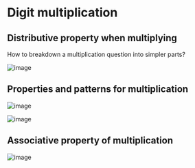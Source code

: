# Digit multiplication

## Distributive property when multiplying

How to breakdown a multiplication question into simpler parts?

![image](https://github.com/user-attachments/assets/bd130df6-e748-497a-81f5-62946853c07d)

## Properties and patterns for multiplication

![image](https://github.com/user-attachments/assets/754c0762-1d08-4dd2-a14d-71b0bbf7b3be)

![image](https://github.com/user-attachments/assets/bc91b6b6-9e9d-4cf6-8549-d11ce1baa8bc)

## Associative property of multiplication

![image](https://github.com/user-attachments/assets/d7cea4c0-6f3c-44fc-8942-cc1e7b22dbe1)
